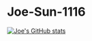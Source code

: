 ﻿# Joe-Sun-1116
 [![ Joe's GitHub stats](https://github-readme-stats.vercel.app/api?username=Joe-Sun-1116)](https://github.com/anuraghazra/github-readme-stats)
